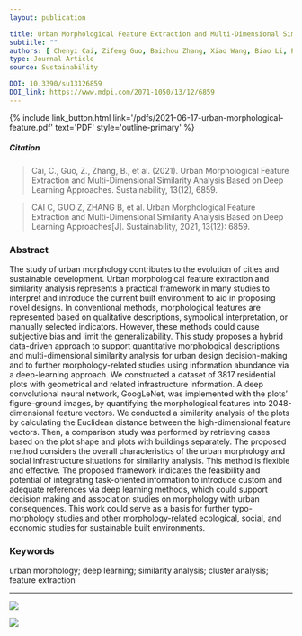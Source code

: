 ```yaml
---
layout: publication

title: Urban Morphological Feature Extraction and Multi-Dimensional Similarity Analysis Based on Deep Learning Approaches
subtitle: ""
authors: [ Chenyi Cai, Zifeng Guo, Baizhou Zhang, Xiao Wang, Biao Li, Peng Tang ]
type: Journal Article
source: Sustainability

DOI: 10.3390/su13126859
DOI_link: https://www.mdpi.com/2071-1050/13/12/6859
---
```


{% include link_button.html link='/pdfs/2021-06-17-urban-morphological-feature.pdf' text='PDF' style='outline-primary' %}

##### Citation

> Cai, C., Guo, Z., Zhang, B., et al. (2021). Urban Morphological Feature Extraction and Multi-Dimensional Similarity Analysis Based on Deep Learning Approaches. Sustainability, 13(12), 6859.

> CAI C, GUO Z, ZHANG B, et al. Urban Morphological Feature Extraction and Multi-Dimensional Similarity Analysis Based on Deep Learning Approaches[J]. Sustainability, 2021, 13(12): 6859.

### Abstract

The study of urban morphology contributes to the evolution of cities and sustainable development. Urban morphological
feature extraction and similarity analysis represents a practical framework in many studies to interpret and introduce
the current built environment to aid in proposing novel designs. In conventional methods, morphological features are
represented based on qualitative descriptions, symbolical interpretation, or manually selected indicators. However,
these methods could cause subjective bias and limit the generalizability. This study proposes a hybrid data-driven
approach to support quantitative morphological descriptions and multi-dimensional similarity analysis for urban design
decision-making and to further morphology-related studies using information abundance via a deep-learning approach. We
constructed a dataset of 3817 residential plots with geometrical and related infrastructure information. A deep
convolutional neural network, GoogLeNet, was implemented with the plots’ figure–ground images, by quantifying the
morphological features into 2048-dimensional feature vectors. We conducted a similarity analysis of the plots by
calculating the Euclidean distance between the high-dimensional feature vectors. Then, a comparison study was performed
by retrieving cases based on the plot shape and plots with buildings separately. The proposed method considers the
overall characteristics of the urban morphology and social infrastructure situations for similarity analysis. This
method is flexible and effective. The proposed framework indicates the feasibility and potential of integrating
task-oriented information to introduce custom and adequate references via deep learning methods, which could support
decision making and association studies on morphology with urban consequences. This work could serve as a basis for
further typo-morphology studies and other morphology-related ecological, social, and economic studies for sustainable
built environments.

### Keywords

urban morphology; deep learning; similarity analysis; cluster analysis; feature extraction

---
![](https://www.mdpi.com/sustainability/sustainability-13-06859/article_deploy/html/images/sustainability-13-06859-g003.png)

![](https://www.mdpi.com/sustainability/sustainability-13-06859/article_deploy/html/images/sustainability-13-06859-g010.png)
